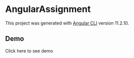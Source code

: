 # AngularAssignment

This project was generated with [Angular CLI](https://github.com/angular/angular-cli) version 11.2.10.

##  Demo

Click here to see demo
